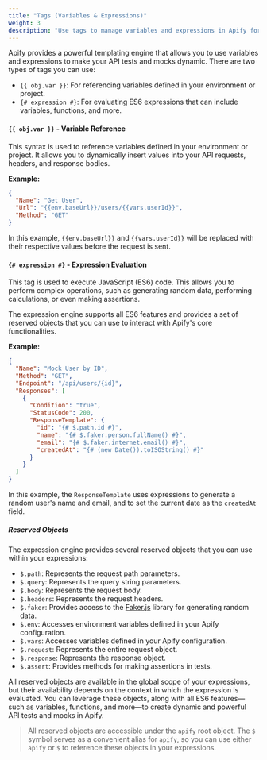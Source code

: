 ```yaml
---
title: "Tags (Variables & Expressions)"
weight: 3
description: "Use tags to manage variables and expressions in Apify for API testing and mocking."
---
```


Apify provides a powerful templating engine that allows you to use variables and expressions to make your API tests and mocks dynamic. There are two types of tags you can use:

- `{{ obj.var }}`: For referencing variables defined in your environment or project.
- `{# expression #}`: For evaluating ES6 expressions that can include variables, functions, and more.

#### `{{ obj.var }}` - Variable Reference

This syntax is used to reference variables defined in your environment or project. It allows you to dynamically insert values into your API requests, headers, and response bodies.

**Example:**

```json
{
  "Name": "Get User",
  "Url": "{{env.baseUrl}}/users/{{vars.userId}}",
  "Method": "GET"
}
```

In this example, `{{env.baseUrl}}` and `{{vars.userId}}` will be replaced with their respective values before the request is sent.

#### `{# expression #}` - Expression Evaluation

This tag is used to execute JavaScript (ES6) code. This allows you to perform complex operations, such as generating random data, performing calculations, or even making assertions.

The expression engine supports all ES6 features and provides a set of reserved objects that you can use to interact with Apify's core functionalities.

**Example:**

```json
{
  "Name": "Mock User by ID",
  "Method": "GET",
  "Endpoint": "/api/users/{id}",
  "Responses": [
    {
      "Condition": "true",
      "StatusCode": 200,
      "ResponseTemplate": {
        "id": "{# $.path.id #}",
        "name": "{# $.faker.person.fullName() #}",
        "email": "{# $.faker.internet.email() #}",
        "createdAt": "{# (new Date()).toISOString() #}"
      }
    }
  ]
}
```

In this example, the `ResponseTemplate` uses expressions to generate a random user's name and email, and to set the current date as the `createdAt` field.

##### Reserved Objects

The expression engine provides several reserved objects that you can use within your expressions:

- `$.path`: Represents the request path parameters.
- `$.query`: Represents the query string parameters.
- `$.body`: Represents the request body.
- `$.headers`: Represents the request headers.
- `$.faker`: Provides access to the [Faker.js](https://fakerjs.dev/) library for generating random data.
- `$.env`: Accesses environment variables defined in your Apify configuration.
- `$.vars`: Accesses variables defined in your Apify configuration.
- `$.request`: Represents the entire request object.
- `$.response`: Represents the response object.
- `$.assert`: Provides methods for making assertions in tests.

All reserved objects are available in the global scope of your expressions, but their availability depends on the context in which the expression is evaluated. You can leverage these objects, along with all ES6 features—such as variables, functions, and more—to create dynamic and powerful API tests and mocks in Apify.

> All reserved objects are accessible under the `apify` root object. The `$` symbol serves as a convenient alias for `apify`, so you can use either `apify` or `$` to reference these objects in your expressions.
